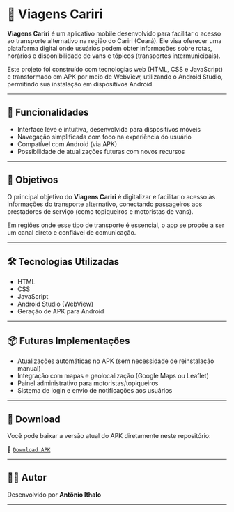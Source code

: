 # 📱 Viagens Cariri

**Viagens Cariri** é um aplicativo mobile desenvolvido para facilitar o acesso ao transporte alternativo na região do Cariri (Ceará). Ele visa oferecer uma plataforma digital onde usuários podem obter informações sobre rotas, horários e disponibilidade de vans e tópicos (transportes intermunicipais).

Este projeto foi construído com tecnologias web (HTML, CSS e JavaScript) e transformado em APK por meio de WebView, utilizando o Android Studio, permitindo sua instalação em dispositivos Android.

---

## 🔧 Funcionalidades

- Interface leve e intuitiva, desenvolvida para dispositivos móveis
- Navegação simplificada com foco na experiência do usuário
- Compatível com Android (via APK)
- Possibilidade de atualizações futuras com novos recursos

---

## 🚀 Objetivos

O principal objetivo do **Viagens Cariri** é digitalizar e facilitar o acesso às informações do transporte alternativo, conectando passageiros aos prestadores de serviço (como topiqueiros e motoristas de vans).

Em regiões onde esse tipo de transporte é essencial, o app se propõe a ser um canal direto e confiável de comunicação.

---

## 🛠 Tecnologias Utilizadas

- HTML
- CSS
- JavaScript
- Android Studio (WebView)
- Geração de APK para Android

---

## 📦 Futuras Implementações

- Atualizações automáticas no APK (sem necessidade de reinstalação manual)
- Integração com mapas e geolocalização (Google Maps ou Leaflet)
- Painel administrativo para motoristas/topiqueiros
- Sistema de login e envio de notificações aos usuários

---

## 📁 Download

Você pode baixar a versão atual do APK diretamente neste repositório:

🔗 [`Download APK`](./Viagens%20cariri.apk)

---

## 🙋‍♂️ Autor

Desenvolvido por **Antônio Ithalo**

---
